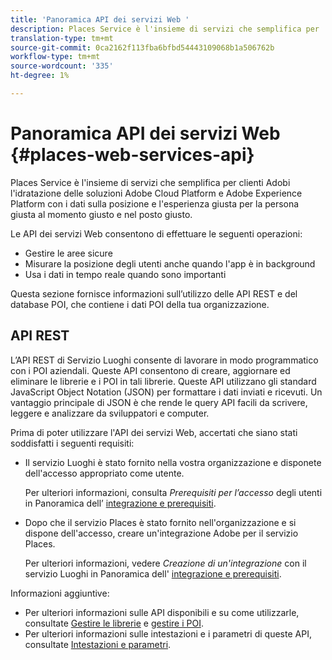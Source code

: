 ```yaml
---
title: 'Panoramica API dei servizi Web '
description: Places Service è l'insieme di servizi che semplifica per  clienti Adobi l'idratazione delle soluzioni Adobe Experience Cloud e Adobe Experience Platform con i dati sulla posizione e l'esperienza giusta per la persona giusta al momento giusto e nel posto giusto.
translation-type: tm+mt
source-git-commit: 0ca2162f113fba6bfbd54443109068b1a506762b
workflow-type: tm+mt
source-wordcount: '335'
ht-degree: 1%

---
```



# Panoramica API dei servizi Web {#places-web-services-api}

Places Service è l&#39;insieme di servizi che semplifica per  clienti Adobi l&#39;idratazione delle soluzioni Adobe Cloud Platform e Adobe Experience Platform con i dati sulla posizione e l&#39;esperienza giusta per la persona giusta al momento giusto e nel posto giusto.

Le API dei servizi Web consentono di effettuare le seguenti operazioni:

* Gestire le aree sicure
* Misurare la posizione degli utenti anche quando l&#39;app è in background
* Usa i dati in tempo reale quando sono importanti

Questa sezione fornisce informazioni sull’utilizzo delle API REST e del database POI, che contiene i dati POI della tua organizzazione.

## API REST

L’API REST di Servizio Luoghi consente di lavorare in modo programmatico con i POI aziendali. Queste API consentono di creare, aggiornare ed eliminare le librerie e i POI in tali librerie. Queste API utilizzano gli standard JavaScript Object Notation (JSON) per formattare i dati inviati e ricevuti. Un vantaggio principale di JSON è che rende le query API facili da scrivere, leggere e analizzare da sviluppatori e computer.

Prima di poter utilizzare l&#39;API dei servizi Web, accertati che siano stati soddisfatti i seguenti requisiti:

* Il servizio Luoghi è stato fornito nella vostra organizzazione e disponete dell&#39;accesso appropriato come utente.

   Per ulteriori informazioni, consulta *Prerequisiti per l’accesso* degli utenti in Panoramica dell’ [integrazione e prerequisiti](/help/web-service-api/adobe-i-o-integration.md).

* Dopo che il servizio Places è stato fornito nell&#39;organizzazione e si dispone dell&#39;accesso, creare un&#39;integrazione  Adobe per il servizio Places.

   Per ulteriori informazioni, vedere *Creazione di un&#39;integrazione* con il servizio Luoghi in Panoramica dell&#39; [integrazione e prerequisiti](/help/web-service-api/adobe-i-o-integration.md).

Informazioni aggiuntive:

* Per ulteriori informazioni sulle API disponibili e su come utilizzarle, consultate [Gestire le librerie](/help/web-service-api/api-usage/manage-libraries/manage-libraries.md) e [gestire i POI](/help/web-service-api/api-usage/manage-pois/manage-pois.md).
* Per ulteriori informazioni sulle intestazioni e i parametri di queste API, consultate [Intestazioni e parametri](/help/web-service-api/api-usage/headers-and-parameters.md).